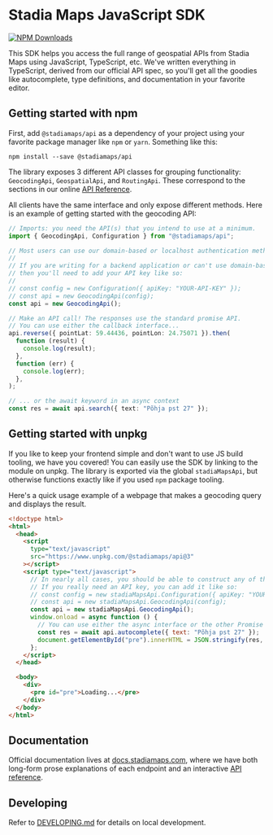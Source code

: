 # Stadia Maps JavaScript SDK

[![NPM Downloads](https://img.shields.io/npm/dm/%40stadiamaps%2Fapi?style=for-the-badge&color=rgb(64%2C81%2C181))](https://www.npmjs.com/package/@stadiamaps/api)

This SDK helps you access the full range of geospatial APIs from Stadia Maps using JavaScript, TypeScript, etc.
We've written everything in TypeScript, derived from our official API spec, so you'll get all the goodies
like autocomplete, type definitions, and documentation in your favorite editor.

## Getting started with npm

First, add `@stadiamaps/api` as a dependency of your project using your favorite package manager
like `npm` or `yarn`. Something like this:

```shell
npm install --save @stadiamaps/api
```

The library exposes 3 different API classes for grouping functionality: `GeocodingApi`,
`GeospatialApi`, and `RoutingApi`. These correspond to the sections in our online
[API Reference](https://docs.stadiamaps.com/api-reference/).

All clients have the same interface and only expose different methods. Here is an
example of getting started with the geocoding API:

```typescript
// Imports: you need the API(s) that you intend to use at a minimum.
import { GeocodingApi, Configuration } from "@stadiamaps/api";

// Most users can use our domain-based or localhost authentication methods (see https://docs.stadiamaps.com/authentication/).
//
// If you are writing for a backend application or can't use domain-based auth,
// then you'll need to add your API key like so:
//
// const config = new Configuration({ apiKey: "YOUR-API-KEY" });
// const api = new GeocodingApi(config);
const api = new GeocodingApi();

// Make an API call! The responses use the standard promise API.
// You can use either the callback interface...
api.reverse({ pointLat: 59.44436, pointLon: 24.75071 }).then(
  function (result) {
    console.log(result);
  },
  function (err) {
    console.log(err);
  },
);

// ... or the await keyword in an async context
const res = await api.search({ text: "Põhja pst 27" });
```

## Getting started with unpkg

If you like to keep your frontend simple and don't want to use JS build tooling, we have you covered! You can easily use
the SDK by linking to the module on unpkg. The library is exported via the global `stadiaMapsApi`, but otherwise
functions exactly like if you used `npm` package tooling.

Here's a quick usage example of a webpage that makes a geocoding query and displays the result.

```html
<!doctype html>
<html>
  <head>
    <script
      type="text/javascript"
      src="https://www.unpkg.com/@stadiamaps/api@3"
    ></script>
    <script type="text/javascript">
      // In nearly all cases, you should be able to construct any of the APIs as-is (see https://docs.stadiamaps.com/authentication/).
      // If you really need an API key, you can add it like so:
      // const config = new stadiaMapsApi.Configuration({ apiKey: "YOUR-API-KEY" });
      // const api = new stadiaMapsApi.GeocodingApi(config);
      const api = new stadiaMapsApi.GeocodingApi();
      window.onload = async function () {
        // You can use either the async interface or the other Promise API functions like .then; the choice is yours.
        const res = await api.autocomplete({ text: "Põhja pst 27" });
        document.getElementById("pre").innerHTML = JSON.stringify(res, null, 2);
      };
    </script>
  </head>

  <body>
    <div>
      <pre id="pre">Loading...</pre>
    </div>
  </body>
</html>
```

## Documentation

Official documentation lives at [docs.stadiamaps.com](https://docs.stadiamaps.com/?utm_source=github&utm_campaign=sdk_readme&utm_content=typescript_readme),
where we have both long-form prose explanations of each endpoint and an interactive [API reference](https://docs.stadiamaps.com/api-reference/?utm_source=github&utm_campaign=sdk_readme&utm_content=typescript_readme).

## Developing

Refer to [DEVELOPING.md](https://github.com/stadiamaps/stadiamaps-api-ts/blob/main/DEVELOPING.md) for details on
local development.
